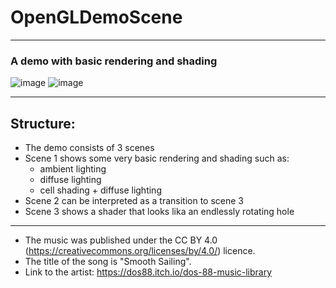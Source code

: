 # OpenGLDemoScene
***
### A demo with basic rendering and shading
![image](https://user-images.githubusercontent.com/56845913/212190204-dc68b712-bcb8-42af-962b-52de7992fce0.png)
![image](https://user-images.githubusercontent.com/56845913/212190249-086a52d2-cdb2-4093-b916-756a5b30d41c.png)
***
## Structure:
  - The demo consists of 3 scenes
  - Scene 1 shows some very basic rendering and shading such as:
    - ambient lighting
    - diffuse lighting
    - cell shading + diffuse lighting
  - Scene 2 can be interpreted as a transition to scene 3
  - Scene 3 shows a shader that looks lika an endlessly rotating hole
  
***
- The music was published under the CC BY 4.0 (https://creativecommons.org/licenses/by/4.0/) licence.
- The title of the song is "Smooth Sailing".
- Link to the artist: https://dos88.itch.io/dos-88-music-library
   
